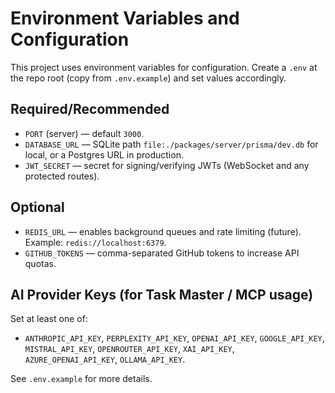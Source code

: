 # Environment Variables and Configuration

This project uses environment variables for configuration. Create a `.env` at the repo root (copy from `.env.example`) and set values accordingly.

## Required/Recommended

- `PORT` (server) — default `3000`.
- `DATABASE_URL` — SQLite path `file:./packages/server/prisma/dev.db` for local, or a Postgres URL in production.
- `JWT_SECRET` — secret for signing/verifying JWTs (WebSocket and any protected routes).

## Optional

- `REDIS_URL` — enables background queues and rate limiting (future). Example: `redis://localhost:6379`.
- `GITHUB_TOKENS` — comma-separated GitHub tokens to increase API quotas.

## AI Provider Keys (for Task Master / MCP usage)

Set at least one of:

- `ANTHROPIC_API_KEY`, `PERPLEXITY_API_KEY`, `OPENAI_API_KEY`, `GOOGLE_API_KEY`, `MISTRAL_API_KEY`, `OPENROUTER_API_KEY`, `XAI_API_KEY`, `AZURE_OPENAI_API_KEY`, `OLLAMA_API_KEY`.

See `.env.example` for more details.

